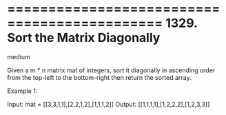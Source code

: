=============================================
1329. Sort the Matrix Diagonally
=============================================

medium


Given a m * n matrix mat of integers, sort it diagonally in ascending order from the top-left to the bottom-right then return the sorted array.

 

Example 1:


Input: mat = [[3,3,1,1],[2,2,1,2],[1,1,1,2]]
Output: [[1,1,1,1],[1,2,2,2],[1,2,3,3]]